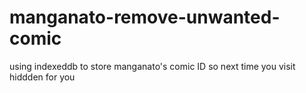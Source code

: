 # manganato-remove-unwanted-comic
using indexeddb to store manganato's comic ID so next time you visit hiddden for you
